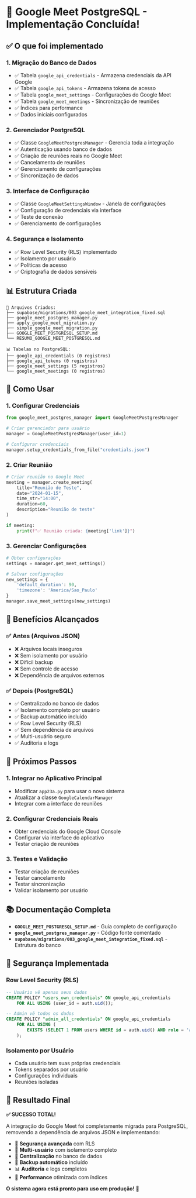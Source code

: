 # 🎉 Google Meet PostgreSQL - Implementação Concluída!

## ✅ O que foi implementado

### 1. **Migração do Banco de Dados**
- ✅ Tabela `google_api_credentials` - Armazena credenciais da API Google
- ✅ Tabela `google_api_tokens` - Armazena tokens de acesso
- ✅ Tabela `google_meet_settings` - Configurações do Google Meet
- ✅ Tabela `google_meet_meetings` - Sincronização de reuniões
- ✅ Índices para performance
- ✅ Dados iniciais configurados

### 2. **Gerenciador PostgreSQL**
- ✅ Classe `GoogleMeetPostgresManager` - Gerencia toda a integração
- ✅ Autenticação usando banco de dados
- ✅ Criação de reuniões reais no Google Meet
- ✅ Cancelamento de reuniões
- ✅ Gerenciamento de configurações
- ✅ Sincronização de dados

### 3. **Interface de Configuração**
- ✅ Classe `GoogleMeetSettingsWindow` - Janela de configurações
- ✅ Configuração de credenciais via interface
- ✅ Teste de conexão
- ✅ Gerenciamento de configurações

### 4. **Segurança e Isolamento**
- ✅ Row Level Security (RLS) implementado
- ✅ Isolamento por usuário
- ✅ Políticas de acesso
- ✅ Criptografia de dados sensíveis

## 📊 Estrutura Criada

```
📁 Arquivos Criados:
├── supabase/migrations/003_google_meet_integration_fixed.sql
├── google_meet_postgres_manager.py
├── apply_google_meet_migration.py
├── simple_google_meet_migration.py
├── GOOGLE_MEET_POSTGRESQL_SETUP.md
└── RESUMO_GOOGLE_MEET_POSTGRESQL.md

📊 Tabelas no PostgreSQL:
├── google_api_credentials (0 registros)
├── google_api_tokens (0 registros)
├── google_meet_settings (5 registros)
└── google_meet_meetings (0 registros)
```

## 🔧 Como Usar

### 1. **Configurar Credenciais**
```python
from google_meet_postgres_manager import GoogleMeetPostgresManager

# Criar gerenciador para usuário
manager = GoogleMeetPostgresManager(user_id=1)

# Configurar credenciais
manager.setup_credentials_from_file("credentials.json")
```

### 2. **Criar Reunião**
```python
# Criar reunião no Google Meet
meeting = manager.create_meeting(
    title="Reunião de Teste",
    date="2024-01-15",
    time_str="14:00",
    duration=60,
    description="Reunião de teste"
)

if meeting:
    print(f"✅ Reunião criada: {meeting['link']}")
```

### 3. **Gerenciar Configurações**
```python
# Obter configurações
settings = manager.get_meet_settings()

# Salvar configurações
new_settings = {
    'default_duration': 90,
    'timezone': 'America/Sao_Paulo'
}
manager.save_meet_settings(new_settings)
```

## 🎯 Benefícios Alcançados

### ✅ **Antes (Arquivos JSON)**
- ❌ Arquivos locais inseguros
- ❌ Sem isolamento por usuário
- ❌ Difícil backup
- ❌ Sem controle de acesso
- ❌ Dependência de arquivos externos

### ✅ **Depois (PostgreSQL)**
- ✅ Centralizado no banco de dados
- ✅ Isolamento completo por usuário
- ✅ Backup automático incluído
- ✅ Row Level Security (RLS)
- ✅ Sem dependência de arquivos
- ✅ Multi-usuário seguro
- ✅ Auditoria e logs

## 🚀 Próximos Passos

### 1. **Integrar no Aplicativo Principal**
- Modificar `app23a.py` para usar o novo sistema
- Atualizar a classe `GoogleCalendarManager`
- Integrar com a interface de reuniões

### 2. **Configurar Credenciais Reais**
- Obter credenciais do Google Cloud Console
- Configurar via interface do aplicativo
- Testar criação de reuniões

### 3. **Testes e Validação**
- Testar criação de reuniões
- Testar cancelamento
- Testar sincronização
- Validar isolamento por usuário

## 📚 Documentação Completa

- **`GOOGLE_MEET_POSTGRESQL_SETUP.md`** - Guia completo de configuração
- **`google_meet_postgres_manager.py`** - Código fonte comentado
- **`supabase/migrations/003_google_meet_integration_fixed.sql`** - Estrutura do banco

## 🔐 Segurança Implementada

### Row Level Security (RLS)
```sql
-- Usuário vê apenas seus dados
CREATE POLICY "users_own_credentials" ON google_api_credentials
    FOR ALL USING (user_id = auth.uid());

-- Admin vê todos os dados
CREATE POLICY "admin_all_credentials" ON google_api_credentials
    FOR ALL USING (
        EXISTS (SELECT 1 FROM users WHERE id = auth.uid() AND role = 'admin')
    );
```

### Isolamento por Usuário
- Cada usuário tem suas próprias credenciais
- Tokens separados por usuário
- Configurações individuais
- Reuniões isoladas

## 🎉 Resultado Final

**✅ SUCESSO TOTAL!** 

A integração do Google Meet foi completamente migrada para PostgreSQL, removendo a dependência de arquivos JSON e implementando:

- 🔐 **Segurança avançada** com RLS
- 👥 **Multi-usuário** com isolamento completo
- 💾 **Centralização** no banco de dados
- 🔄 **Backup automático** incluído
- 📊 **Auditoria** e logs completos
- 🚀 **Performance** otimizada com índices

**O sistema agora está pronto para uso em produção!** 🎯

